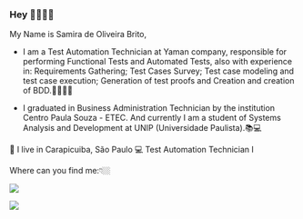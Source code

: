 ### Hey 👋🙋🏾‍♀️

My Name is Samira de Oliveira Brito,

- I am a Test Automation Technician at Yaman company, responsible for performing Functional Tests and Automated Tests, also with experience in: Requirements Gathering; Test Cases Survey; Test case modeling and test case execution; Generation of test proofs and Creation and creation of BDD.👩🏾‍💻✅

- I graduated in Business Administration Technician by the institution Centro Paula Souza - ETEC. And currently I am a student of Systems Analysis and Development at UNIP (Universidade Paulista).📚💻


📍 I live in Carapicuiba, São Paulo
💻 Test Automation Technician I

Where can you find me:👇🏼

[<img src="https://img.shields.io/badge/linkedin-%230077B5.svg?&style=for-the-badge&logo=linkedin&logoColor=white" />](https://www.linkedin.com/in/samira-de-oliveira-brito-) 

[<img src="https://img.shields.io/badge/Instagram-E4405F?style=for-the-badge&logo=instagram&logoColor=white" />](https://www.instagram.com/samy.oliveira_/)
